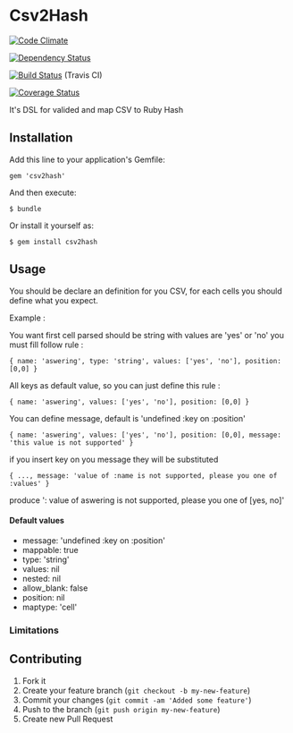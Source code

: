 # Csv2Hash

[![Code Climate](https://codeclimate.com/github/joel/csv2hash.png)](https://codeclimate.com/github/joel/csv2hash)

[![Dependency Status](https://gemnasium.com/joel/csv2hash.png)](https://gemnasium.com/joel/csv2hash)

[![Build Status](https://travis-ci.org/joel/csv2hash.png?branch=master)](https://travis-ci.org/joel/csv2hash) (Travis CI)

[![Coverage Status](https://coveralls.io/repos/joel/csv2hash/badge.png)](https://coveralls.io/r/joel/csv2hash)


It's DSL for valided and map CSV to Ruby Hash

## Installation

Add this line to your application's Gemfile:

    gem 'csv2hash'

And then execute:

    $ bundle

Or install it yourself as:

    $ gem install csv2hash

## Usage

You should be declare an definition for you CSV, for each cells you should define what you expect.

Example :

You want first cell parsed should be string with values are 'yes' or 'no' you must fill follow rule :

	{ name: 'aswering', type: 'string', values: ['yes', 'no'], position: [0,0] }

All keys as default value, so you can just define this rule :

	{ name: 'aswering', values: ['yes', 'no'], position: [0,0] }

You can define message, default is 'undefined :key on :position'

	{ name: 'aswering', values: ['yes', 'no'], position: [0,0], message: 'this value is not supported' }

if you insert key on you message they will be substituted

	{ ..., message: 'value of :name is not supported, please you one of :values' }

produce ':
	value of aswering is not supported, please you one of [yes, no]'

#### Default values

* message:     'undefined :key on :position'
* mappable:    true
* type:        'string'
* values:      nil
* nested:      nil
* allow_blank: false
* position:    nil
* maptype:     'cell'

### Limitations


## Contributing

1. Fork it
2. Create your feature branch (`git checkout -b my-new-feature`)
3. Commit your changes (`git commit -am 'Added some feature'`)
4. Push to the branch (`git push origin my-new-feature`)
5. Create new Pull Request

